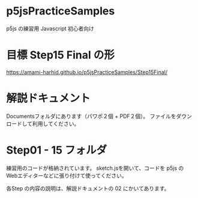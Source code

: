 # p5jsPracticeSamples
p5js の練習用 Javascript 初心者向け

# 目標 Step15 Final の形

https://amami-harhid.github.io/p5jsPracticeSamples/Step15Final/

# 解説ドキュメント

Documentsフォルダにあります（パワポ２個 + PDF２個）。
ファイルをダウンロードして利用してください。

# Step01 - 15 フォルダ

練習用のコードが格納されています。
sketch.jsを開いて、コードを p5js の Webエディターなどに張り付けて使ってください。

各Step の内容の説明は、解説ドキュメントの 02 にかいてあります。



